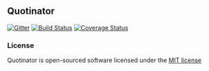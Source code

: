 ## Quotinator

[![Gitter](https://badges.gitter.im/Join%20Chat.svg)](https://gitter.im/Quotinator/Quotinator?utm_source=badge&utm_medium=badge&utm_campaign=pr-badge&utm_content=badge)
[![Build Status](https://travis-ci.org/Quotinator/Quotinator.svg?branch=master)](https://travis-ci.org/Quotinator/Quotinator) [![Coverage Status](https://img.shields.io/coveralls/Quotinator/Quotinator.svg)](https://coveralls.io/r/Quotinator/Quotinator)


### License

Quotinator is open-sourced software licensed under the [MIT license](http://opensource.org/licenses/MIT)
